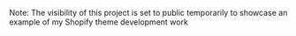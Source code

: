 Note: The visibility of this project is set to public temporarily to showcase an example of my Shopify theme development work
